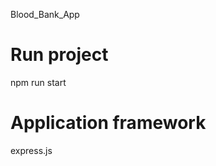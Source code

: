 Blood_Bank_App

# Run project 
 npm run start

# Application framework
express.js





































